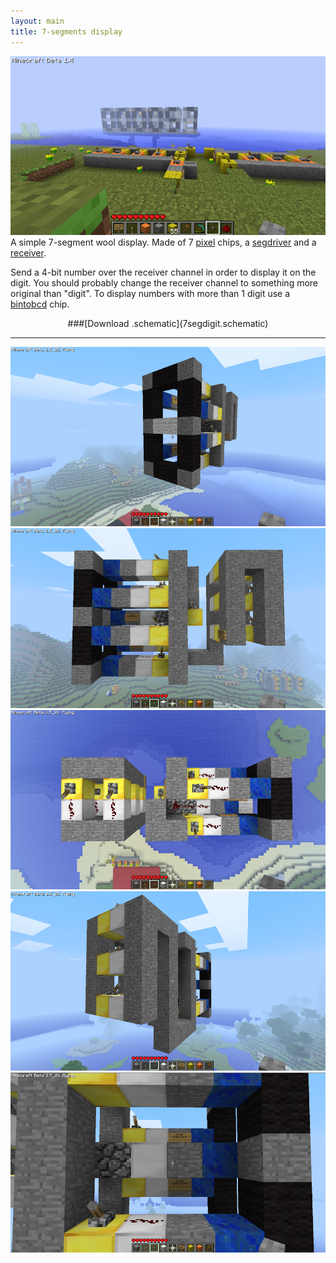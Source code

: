 ```yaml
---
layout: main
title: 7-segments display
---
```


![7-segment digits of a digital clock](../images/rcdigit6.png)
A simple 7-segment wool display. Made of 7 [pixel](../circuitdocs/Pixel.html) chips, a [segdriver](../circuitdocs/Segdriver.html) and a [receiver](../circuitdocs/Receiver.html).

Send a 4-bit number over the receiver channel in order to display it on the digit. You should probably change the receiver channel to something more original than "digit".
To display numbers with more than 1 digit use a [bintobcd](../circuitdocs/Bintobcd.html) chip.

<center>###[Download .schematic](7segdigit.schematic)</center>

* * *

![](../images/rcdigit1.png)
![](../images/rcdigit2.png)
![](../images/rcdigit3.png)
![](../images/rcdigit4.png)
![](../images/rcdigit5.png)